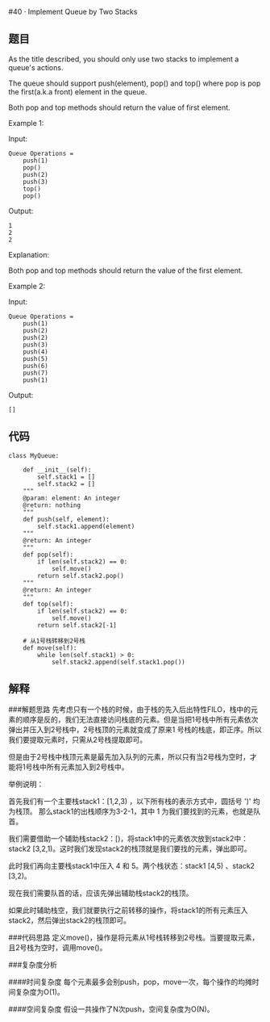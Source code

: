 #40 · Implement Queue by Two Stacks

## 题目

As the title described, you should only use two stacks to implement a queue's actions.

The queue should support push(element), pop() and top() where pop is pop the first(a.k.a front) element in the queue.

Both pop and top methods should return the value of first element.

Example 1:

Input:

	Queue Operations = 
	    push(1)
	    pop()    
	    push(2)
	    push(3)
	    top()    
	    pop()  
Output:

	1
	2
	2
Explanation:

Both pop and top methods should return the value of the first element.

Example 2:

Input:

	Queue Operations = 
	    push(1)
	    push(2)
	    push(2)
	    push(3)
	    push(4)
	    push(5)
	    push(6)
	    push(7)
	    push(1)
Output:

	[]
	
## 代码

	class MyQueue:
	    
	    def __init__(self):
	        self.stack1 = []
	        self.stack2 = []
	    """
	    @param: element: An integer
	    @return: nothing
	    """
	    def push(self, element):
	        self.stack1.append(element)
	    """
	    @return: An integer
	    """
	    def pop(self):
	        if len(self.stack2) == 0:
	            self.move()
	        return self.stack2.pop()
	    """
	    @return: An integer
	    """
	    def top(self):
	        if len(self.stack2) == 0:
	            self.move()
	        return self.stack2[-1]
	    
	    # 从1号栈转移到2号栈
	    def move(self):
	        while len(self.stack1) > 0:
	            self.stack2.append(self.stack1.pop())
	            
## 解释

###解题思路
先考虑只有一个栈的时候，由于栈的先入后出特性FILO，栈中的元素的顺序是反的，我们无法直接访问栈底的元素。但是当把1号栈中所有元素依次弹出并压入到2号栈中，2号栈顶的元素就变成了原来1 号栈的栈底，即正序。所以我们要提取元素时，只需从2号栈提取即可。

但是由于2号栈中栈顶元素是最先加入队列的元素，所以只有当2号栈为空时，才能将1号栈中所有元素加入到2号栈中。

举例说明：

首先我们有一个主要栈stack1：[1,2,3) ，以下所有栈的表示方式中，圆括号 ')' 均为栈顶。 那么stack1的出栈顺序为3-2-1，其中 1 为我们要找到的元素，也就是队首。

我们需要借助一个辅助栈stack2：[)，将stack1中的元素依次放到stack2中：stack2 [3,2,1)。这时我们发现stack2的栈顶就是我们要找的元素，弹出即可。

此时我们再向主要栈stack1中压入 4 和 5。两个栈状态：stack1 [4,5) 、stack2 [3,2)。

现在我们需要队首的话，应该先弹出辅助栈stack2的栈顶。

如果此时辅助栈空，我们就要执行之前转移的操作，将stack1的所有元素压入stack2，然后弹出stack2的栈顶即可。

###代码思路
定义move()，操作是将元素从1号栈转移到2号栈。当要提取元素，且2号栈为空时，调用move()。

###复杂度分析

####时间复杂度
每个元素最多会别push，pop，move一次，每个操作的均摊时间复杂度为O(1)。

####空间复杂度
假设一共操作了N次push，空间复杂度为O(N)。